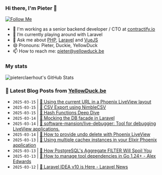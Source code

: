 ### Hi there, I'm Pieter 👋  
[![Follow Me](https://img.shields.io/github/followers/pieterclaerhout?label=Follow&style=social)](https://github.com/pieterclaerhout)

- 🏢 I'm working as a senior backend developer / CTO at [contractify.io](https://contractify.io)
- 🌱 I’m currently playing around with Laravel
- 💬 Ask me about [PHP](https://php.net), [Laravel](http://laravel.com) and [VueJS](https://vuejs.org)
- 😄 Pronouns: Pieter, Duckie, YellowDuck
- 📫 How to reach me: pieter@yellowduck.be

### My stats

![pieterclaerhout's GitHub Stats](https://github-readme-stats.vercel.app/api?username=pieterclaerhout&show_icons=true&count_private=true&line_height=40)

### 📩 Latest Blog Posts from [YellowDuck.be](https://www.yellowduck.be/)
<!-- BLOG-POST-LIST:START -->
- `2025-03-15` | [🐥 Using the current URL in a Phoenix LiveView layout](https://www.yellowduck.be/posts/using-the-current-url-in-a-phoenix-liveview-layout)  
- `2025-03-15` | [🔗 CSV Export using NimbleCSV](https://www.yellowduck.be/posts/csv-export-using-nimblecsv)  
- `2025-03-15` | [🔗 Hash Functions Deep Dive](https://www.yellowduck.be/posts/hash-functions-deep-dive)  
- `2025-03-14` | [🐥 Mocking the DB facade in Laravel](https://www.yellowduck.be/posts/mocking-the-db-facade-in-laravel)  
- `2025-03-14` | [🔗 software-mansion/live-debugger: Tool for debugging LiveView applications.](https://www.yellowduck.be/posts/github-software-mansion-live-debugger-tool-for-debugging-liveview-applications)  
- `2025-03-14` | [🔗 How to provide undo delete with Phoenix LiveView](https://www.yellowduck.be/posts/how-to-provide-undo-delete-with-phoenix-liveview)  
- `2025-03-13` | [🐥 Using multiple cachex instances in your Elixir Phoenix application](https://www.yellowduck.be/posts/using-multiple-cachex-instances-in-your-elixir-phoenix-application)  
- `2025-03-13` | [🔗 How PostgreSQL&#39;s Aggregate FILTER  Will Spoil You](https://www.yellowduck.be/posts/how-postgresqls-aggregate-filter-will-spoil-you)  
- `2025-03-13` | [🔗 How to manage tool dependencies in Go 1.24+ - Alex Edwards](https://www.yellowduck.be/posts/how-to-manage-tool-dependencies-in-go-1-24-alex-edwards)  
- `2025-03-12` | [🔗 Laravel IDEA v10 is Here - Laravel News](https://www.yellowduck.be/posts/laravel-idea-v10-is-here-laravel-news)  

<!-- BLOG-POST-LIST:END -->
